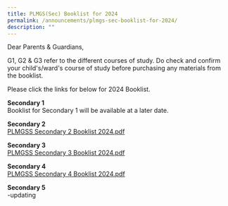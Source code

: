 ```yaml
---
title: PLMGS(Sec) Booklist for 2024
permalink: /announcements/plmgs-sec-booklist-for-2024/
description: ""
---
```

Dear Parents &amp; Guardians,  

G1, G2 &amp; G3 refer to the different courses of study. Do check and confirm your child's/ward's course of study before purchasing any materials from the booklist.  

Please click the links for below for 2024 Booklist.

**Secondary 1**<br>
Booklist for Secondary 1 will be available at a later date.

**Secondary 2**<br>
[PLMGSS Secondary 2 Booklist 2024.pdf](/files/s2_booklist_2024.pdf)

**Secondary 3**<br>
[PLMGSS Secondary 3 Booklist 2024.pdf](/files/s3_booklist_2024.pdf)

**Secondary 4**<br>
[PLMGSS Secondary 4 Booklist 2024.pdf](/files/s4_booklist_2024.pdf)

**Secondary 5**<br>
-updating